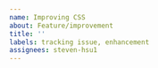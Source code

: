 ```yaml
---
name: Improving CSS
about: Feature/improvement
title: ''
labels: tracking issue, enhancement
assignees: steven-hsu1
---
```

